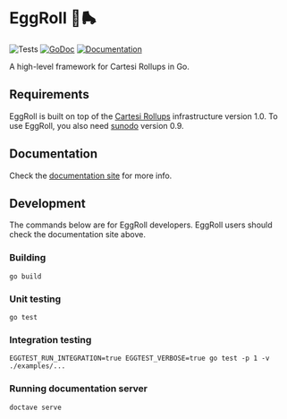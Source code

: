 # EggRoll 🐣🛼

![Tests](https://github.com/gligneul/eggroll/actions/workflows/test.yml/badge.svg)
[![GoDoc](https://img.shields.io/static/v1?label=godoc&message=reference&color=blue)](https://pkg.go.dev/github.com/gligneul/eggroll)
[![Documentation](https://img.shields.io/static/v1?label=guide&message=documentation&color=blue)](https://gligneul.github.io/eggroll)

A high-level framework for Cartesi Rollups in Go.

## Requirements

EggRoll is built on top of the [Cartesi Rollups](https://docs.cartesi.io/cartesi-rollups/) infrastructure version 1.0.
To use EggRoll, you also need [sunodo](https://github.com/sunodo/sunodo/) version 0.9.

## Documentation

Check the [documentation site](https://gligneul.github.io/eggroll) for more info.

## Development

The commands below are for EggRoll developers.
EggRoll users should check the documentation site above.

### Building

```
go build
```

### Unit testing

```
go test
```

### Integration testing

```
EGGTEST_RUN_INTEGRATION=true EGGTEST_VERBOSE=true go test -p 1 -v ./examples/...
```

### Running documentation server

```
doctave serve
```
